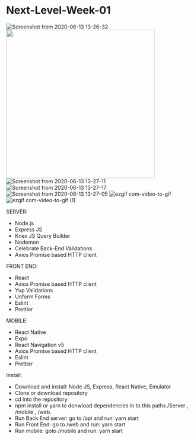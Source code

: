 # Next-Level-Week-01
![Screenshot from 2020-06-13 13-26-32](https://user-images.githubusercontent.com/62811999/84574240-89a38880-ad7b-11ea-8daa-538a55f14062.png)
<img src="https://user-images.githubusercontent.com/62811999/84574240-89a38880-ad7b-11ea-8daa-538a55f14062.png" width="400">
![Screenshot from 2020-06-13 13-27-11](https://user-images.githubusercontent.com/62811999/84574247-90320000-ad7b-11ea-8df0-7dd5c4c40ba4.png)
![Screenshot from 2020-06-13 13-27-17](https://user-images.githubusercontent.com/62811999/84574251-91fbc380-ad7b-11ea-879f-9d0c70db743f.png)
![Screenshot from 2020-06-13 13-27-05](https://user-images.githubusercontent.com/62811999/84574245-8e683c80-ad7b-11ea-8c50-1228d1ff93bf.png)
![ezgif com-video-to-gif](https://user-images.githubusercontent.com/62811999/84574629-020b4900-ad7e-11ea-9ccb-ef819e045511.gif)
![ezgif com-video-to-gif (1)](https://user-images.githubusercontent.com/62811999/84574652-367f0500-ad7e-11ea-9ccf-42ce3206d0ba.gif)

SERVER:
- Node.js
- Express JS
- Knex JS Query Builder
- Nodemon
- Celebrate Back-End Validations
- Axios Promise based HTTP client

FRONT END:
- React
- Axios Promise based HTTP client
- Yup Validations
- Unform Forms
- Eslint
- Prettier

MOBILE:
- React Native
- Expo
- React Navigation v5
- Axios Promise based HTTP client
- Eslint
- Prettier

Install:

- Download and install: Node JS, Express, React Native, Emulator
- Clone or download repository
- cd into the repository
- npm install or yarn to donwload dependencies in to this paths /Server , /mobile , /web.
- Run Back End server: go to /api and run: yarn start
- Run Front End: go to /web and run: yarn start
- Run mobile: goto /mobile and run: yarn start
